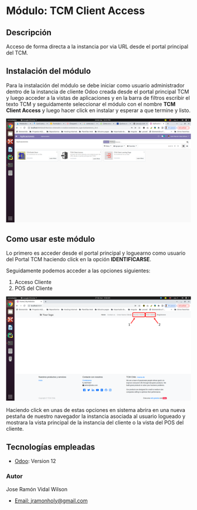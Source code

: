 # Módulo: TCM Client Access

## Descripción
Acceso de forma directa a la instancia por via URL desde el portal 
principal del TCM.

## Instalación del módulo
Para la instalación del módulo se debe iniciar como usuario administrador dentro de la instancia de cliente
Odoo creada desde el portal principal TCM y luego acceder a la vistas de aplicaciones y en la barra de filtros 
escribir el texto TCM y seguidamente seleccionar el módulo con el nombre **TCM Client Access** y luego hacer 
click en instalar y esperar a que termine y listo.

![Image text](static/description/images/odoo_apps.png) 

## Como usar este módulo

Lo primero es acceder desde el portal principal y loguearno como usuario del Portal TCM haciendo click en
la opción **IDENTIFICARSE**.

Seguidamente podemos acceder a las opciones siguientes:

1. Acceso Cliente
2. POS del Cliente

![Image text](static/description/images/tcm_client_access.png)

Haciendo click en unas de estas opciones en sistema abrira en una nueva pestaña de nuestro navegador
la instancia asociada al usuario logueado y mostrara la vista principal de la instancia del cliente o 
la vista del POS del cliente.


## Tecnologías empleadas

* [Odoo](https://www.odoo.com): Version 12

### Autor
Jose Ramón Vidal Wilson
- [Email: jramonholy@gmail.com](mailto:jramonholy@gmail.com?subject=Hi% "Hi!") 
